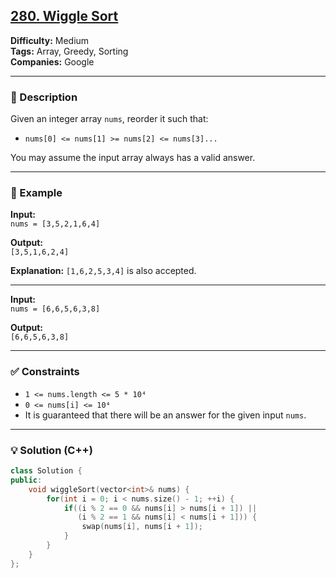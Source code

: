 ## [280. Wiggle Sort](https://leetcode.com/problems/wiggle-sort/)

**Difficulty:** Medium  
**Tags:** Array, Greedy, Sorting  
**Companies:** Google

---

### 📝 Description

Given an integer array `nums`, reorder it such that:

- `nums[0] <= nums[1] >= nums[2] <= nums[3]...`

You may assume the input array always has a valid answer.

---

### 📘 Example

**Input:**  
`nums = [3,5,2,1,6,4]`

**Output:**  
`[3,5,1,6,2,4]`

**Explanation:** `[1,6,2,5,3,4]` is also accepted.

---

**Input:**  
`nums = [6,6,5,6,3,8]`

**Output:**  
`[6,6,5,6,3,8]`

---

### ✅ Constraints

- `1 <= nums.length <= 5 * 10⁴`
- `0 <= nums[i] <= 10⁴`
- It is guaranteed that there will be an answer for the given input `nums`.

---

### 💡 Solution (C++)

```cpp
class Solution {
public:
    void wiggleSort(vector<int>& nums) {
        for(int i = 0; i < nums.size() - 1; ++i) {
            if((i % 2 == 0 && nums[i] > nums[i + 1]) ||
               (i % 2 == 1 && nums[i] < nums[i + 1])) {
                swap(nums[i], nums[i + 1]);
            }
        }
    }
};
```
